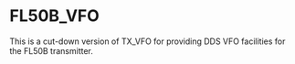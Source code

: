 # FL50B_VFO
This is a cut-down version of TX_VFO for providing DDS VFO facilities for the FL50B transmitter. 
